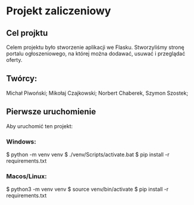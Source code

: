 # Projekt zaliczeniowy 

## Cel projktu
Celem projektu było stworzenie aplikacji we Flasku. Stworzyliśmy stronę portalu ogłoszeniowego, na której można dodawać, usuwać i przeglądać oferty.

## Twórcy:
Michał Piwoński; Mikołaj Czajkowski; Norbert Chaberek, Szymon Szostek;

## Pierwsze uruchomienie
Aby uruchomić ten projekt:
### Windows:
$ python -m venv venv
$ ./venv/Scripts/activate.bat
$ pip install -r requirements.txt
### Macos/Linux:
$ python3 -m venv venv
$ source venv/bin/activate
$ pip install -r requirements.txt
